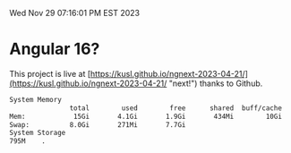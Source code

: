 Wed Nov 29 07:16:01 PM EST 2023

# Angular 16?


This project is live at [https://kusl.github.io/ngnext-2023-04-21/](https://kusl.github.io/ngnext-2023-04-21/ "next!") thanks to Github.

```bash
System Memory
               total        used        free      shared  buff/cache   available
Mem:            15Gi       4.1Gi       1.9Gi       434Mi        10Gi        11Gi
Swap:          8.0Gi       271Mi       7.7Gi
System Storage
795M	.
